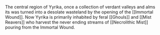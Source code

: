 The central region of Yyrika, once a collection of verdant valleys and alms its was turned into a desolate wasteland by the opening of the [[Immortal Wound]]. Now Yyrika is primarily inhabited by feral [[Ghouls]] and [[Mist Reavers]] who harvest the never ending streams of [[Necrolithic Mist]] pouring from the Immortal Wound.